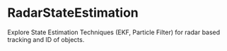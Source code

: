 # RadarStateEstimation
Explore State Estimation Techniques (EKF, Particle Filter) for radar based tracking and ID of objects.
